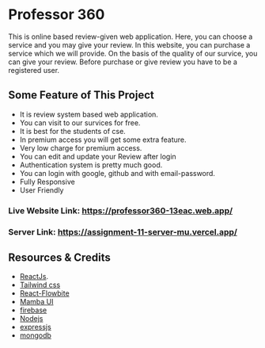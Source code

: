 

# Professor 360

This is online based review-given web application. Here, you can choose a service and you may give your review. In this website, you can purchase a service which we will provide. On the basis of the quality of our survice, you can give your review. Before purchase or give review you have to be a registered user.

## Some Feature of This Project
* It is review system based web application.
* You can visit to our survices for free.
* It is best for the students of cse.
* In premium access you will get some extra feature.
* Very low charge for premium access.
* You can edit and update your Review after login
* Authentication system is pretty much good.
* You can login with google, github and with email-password.
* Fully Responsive
* User Friendly

### Live Website Link: https://professor360-13eac.web.app/

### Server Link: https://assignment-11-server-mu.vercel.app/
## Resources & Credits
* [ReactJs](https://reactjs.org/).
* [Tailwind css](https://tailwindcss.com/docs/installation)
* [React-Flowbite](https://flowbite-react.com/)
* [Mamba UI](https://www.mambaui.com/components)
* [firebase](https://firebase.google.com/)
* [Nodejs](https://nodejs.org/en/about/)
* [expressjs](https://expressjs.com/en/starter/installing.html)
* [mongodb](https://www.mongodb.com/atlas/database)
